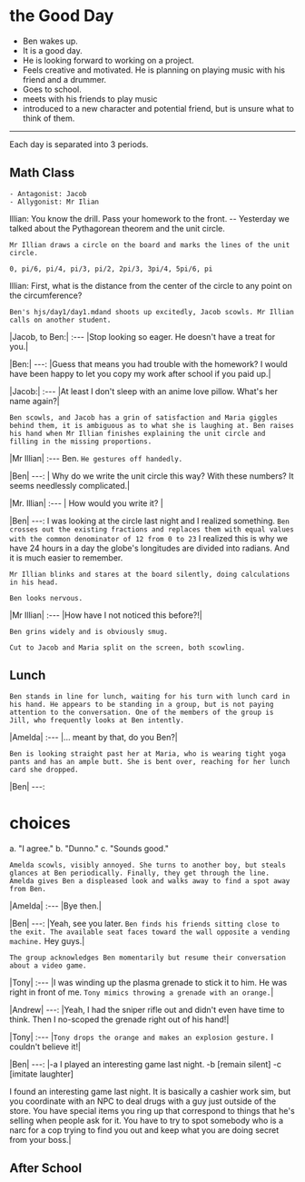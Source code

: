 # the Good Day

- Ben wakes up.
- It is a good day.
- He is looking forward to working on a project.
- Feels creative and motivated. He is planning on playing music with his friend and a drummer.
- Goes to school.
- meets with his friends to play music
- introduced to a new character and potential friend, but is unsure what to think of them. 

---

Each day is separated into 3 periods. 

## Math Class

    - Antagonist: Jacob
    - Allygonist: Mr Ilian

Illian: You know the drill. Pass your homework to the front. -- Yesterday we talked about the Pythagorean theorem and the unit circle.

```
Mr Illian draws a circle on the board and marks the lines of the unit circle. 

0, pi/6, pi/4, pi/3, pi/2, 2pi/3, 3pi/4, 5pi/6, pi
```

Illian: First, what is the distance from the center of the circle to any point on the circumference?

```
Ben's hjs/day1/day1.mdand shoots up excitedly, Jacob scowls. Mr Illian calls on another student.
```

|Jacob, to Ben:|
:---
|Stop looking so eager. He doesn't have a treat for you.|

|Ben:|
---:
|Guess that means you had trouble with the homework? I would have been happy to let you copy my work after school if you paid up.|

|Jacob:|
:---
|At least I don't sleep with an anime love pillow. What's her name again?|

```
Ben scowls, and Jacob has a grin of satisfaction and Maria giggles behind them, it is ambiguous as to what she is laughing at. Ben raises his hand when Mr Illian finishes explaining the unit circle and filling in the missing proportions.
```

|Mr Illian|
:---
Ben. `He gestures off handedly.`

|Ben|
---:
|  Why do we write the unit circle this way?
  With these numbers?
  It seems needlessly complicated.|

|Mr. Illian|
:---
| How would you write it? |

|Ben|
---:
I was looking at the circle last night and I realized something. 
`Ben crosses out the existing fractions and replaces them with equal values with the common denominator of 12 from 0 to 23`
I realized this is why we have 24 hours in a day
the globe's longitudes are divided into radians.
And it is much easier to remember.

```
Mr Illian blinks and stares at the board silently, doing calculations in his head.

Ben looks nervous.
```

|Mr Illian|
:---
|How have I not noticed this before?!|

```
Ben grins widely and is obviously smug.
```
```
Cut to Jacob and Maria split on the screen, both scowling.
```

## Lunch

```
Ben stands in line for lunch, waiting for his turn with lunch card in his hand. He appears to be standing in a group, but is not paying attention to the conversation. One of the members of the group is Jill, who frequently looks at Ben intently. 
```

|Amelda|
:---
|... meant by that, do you Ben?|

```
Ben is looking straight past her at Maria, who is wearing tight yoga pants and has an ample butt. She is bent over, reaching for her lunch card she dropped.
```

|Ben|
---:
# choices
 a. "I agree."
 b. "Dunno."
 c. "Sounds good."

```
Amelda scowls, visibly annoyed. She turns to another boy, but steals glances at Ben periodically. Finally, they get through the line. Amelda gives Ben a displeased look and walks away to find a spot away from Ben.
```

|Amelda|
:---
|Bye then.|

|Ben|
---:
|Yeah, see you later.
`Ben finds his friends sitting close to the exit. The available seat faces toward the wall opposite a vending machine.`
Hey guys.|

```
The group acknowledges Ben momentarily but resume their conversation about a video game. 
```

|Tony|
:---
|I was winding up the plasma grenade to stick it to him. He was right in front of me.
`Tony mimics throwing a grenade with an orange.`|

|Andrew|
---:
|Yeah, I had the sniper rifle out and didn't even have time to think. Then I no-scoped the grenade right out of his hand!|

|Tony|
:---
|`Tony drops the orange and makes an explosion gesture.` I couldn't believe it!|

|Ben|
---:
|-a I played an interesting game last night.
-b [remain silent]
-c [imitate laughter]

I found an interesting game last night. It is basically a cashier work sim, but you coordinate with an NPC to deal drugs with a guy just outside of the store. You have special items you ring up that correspond to things that he's selling when people ask for it. You have to try to spot somebody who is a narc for a cop trying to find you out and keep what you are doing secret from your boss.|











## After School








